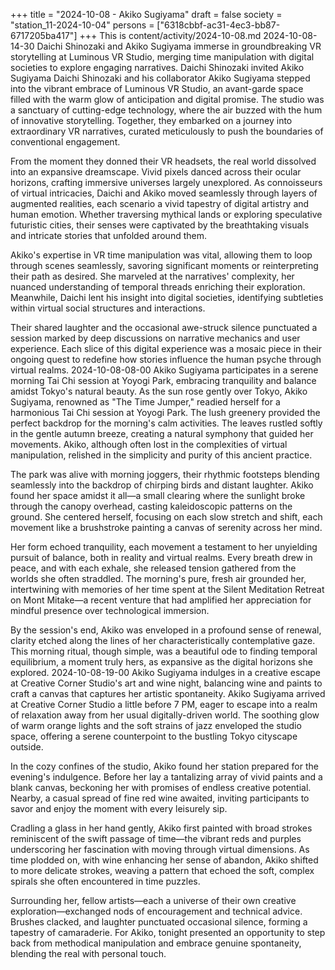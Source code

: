 +++
title = "2024-10-08 - Akiko Sugiyama"
draft = false
society = "station_11-2024-10-04"
persons = ["6318cbbf-ac31-4ec3-bb87-6717205ba417"]
+++
This is content/activity/2024-10-08.md
2024-10-08-14-30
Daichi Shinozaki and Akiko Sugiyama immerse in groundbreaking VR storytelling at Luminous VR Studio, merging time manipulation with digital societies to explore engaging narratives.
Daichi Shinozaki invited Akiko Sugiyama
Daichi Shinozaki and his collaborator Akiko Sugiyama stepped into the vibrant embrace of Luminous VR Studio, an avant-garde space filled with the warm glow of anticipation and digital promise. The studio was a sanctuary of cutting-edge technology, where the air buzzed with the hum of innovative storytelling. Together, they embarked on a journey into extraordinary VR narratives, curated meticulously to push the boundaries of conventional engagement. 

From the moment they donned their VR headsets, the real world dissolved into an expansive dreamscape. Vivid pixels danced across their ocular horizons, crafting immersive universes largely unexplored. As connoisseurs of virtual intricacies, Daichi and Akiko moved seamlessly through layers of augmented realities, each scenario a vivid tapestry of digital artistry and human emotion. Whether traversing mythical lands or exploring speculative futuristic cities, their senses were captivated by the breathtaking visuals and intricate stories that unfolded around them.

Akiko's expertise in VR time manipulation was vital, allowing them to loop through scenes seamlessly, savoring significant moments or reinterpreting their path as desired. She marveled at the narratives' complexity, her nuanced understanding of temporal threads enriching their exploration. Meanwhile, Daichi lent his insight into digital societies, identifying subtleties within virtual social structures and interactions.

Their shared laughter and the occasional awe-struck silence punctuated a session marked by deep discussions on narrative mechanics and user experience. Each slice of this digital experience was a mosaic piece in their ongoing quest to redefine how stories influence the human psyche through virtual realms.
2024-10-08-08-00
Akiko Sugiyama participates in a serene morning Tai Chi session at Yoyogi Park, embracing tranquility and balance amidst Tokyo's natural beauty.
As the sun rose gently over Tokyo, Akiko Sugiyama, renowned as "The Time Jumper," readied herself for a harmonious Tai Chi session at Yoyogi Park. The lush greenery provided the perfect backdrop for the morning's calm activities. The leaves rustled softly in the gentle autumn breeze, creating a natural symphony that guided her movements. Akiko, although often lost in the complexities of virtual manipulation, relished in the simplicity and purity of this ancient practice.

The park was alive with morning joggers, their rhythmic footsteps blending seamlessly into the backdrop of chirping birds and distant laughter. Akiko found her space amidst it all—a small clearing where the sunlight broke through the canopy overhead, casting kaleidoscopic patterns on the ground. She centered herself, focusing on each slow stretch and shift, each movement like a brushstroke painting a canvas of serenity across her mind.

Her form echoed tranquility, each movement a testament to her unyielding pursuit of balance, both in reality and virtual realms. Every breath drew in peace, and with each exhale, she released tension gathered from the worlds she often straddled. The morning's pure, fresh air grounded her, intertwining with memories of her time spent at the Silent Meditation Retreat on Mont Mitake—a recent venture that had amplified her appreciation for mindful presence over technological immersion.

By the session's end, Akiko was enveloped in a profound sense of renewal, clarity etched along the lines of her characteristically contemplative gaze. This morning ritual, though simple, was a beautiful ode to finding temporal equilibrium, a moment truly hers, as expansive as the digital horizons she explored.
2024-10-08-19-00
Akiko Sugiyama indulges in a creative escape at Creative Corner Studio's art and wine night, balancing wine and paints to craft a canvas that captures her artistic spontaneity.
Akiko Sugiyama arrived at Creative Corner Studio a little before 7 PM, eager to escape into a realm of relaxation away from her usual digitally-driven world. The soothing glow of warm orange lights and the soft strains of jazz enveloped the studio space, offering a serene counterpoint to the bustling Tokyo cityscape outside. 

In the cozy confines of the studio, Akiko found her station prepared for the evening's indulgence. Before her lay a tantalizing array of vivid paints and a blank canvas, beckoning her with promises of endless creative potential. Nearby, a casual spread of fine red wine awaited, inviting participants to savor and enjoy the moment with every leisurely sip.

Cradling a glass in her hand gently, Akiko first painted with broad strokes reminiscent of the swift passage of time—the vibrant reds and purples underscoring her fascination with moving through virtual dimensions. As time plodded on, with wine enhancing her sense of abandon, Akiko shifted to more delicate strokes, weaving a pattern that echoed the soft, complex spirals she often encountered in time puzzles.

Surrounding her, fellow artists—each a universe of their own creative exploration—exchanged nods of encouragement and technical advice. Brushes clacked, and laughter punctuated occasional silence, forming a tapestry of camaraderie. For Akiko, tonight presented an opportunity to step back from methodical manipulation and embrace genuine spontaneity, blending the real with personal touch.

